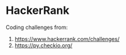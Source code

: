 # HackerRank
Coding challenges from:
1. https://www.hackerrank.com/challenges/
2. https://py.checkio.org/
